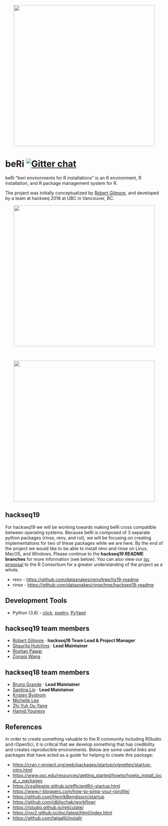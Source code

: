 <p align="center"><a href="https://www.datasnakes.org/get-beri/"><img src="https://user-images.githubusercontent.com/20953530/43921054-48163858-9be0-11e8-8ddb-385e1cd9c056.jpg" width=450></a></p>

# beRi  [![Gitter chat](https://badges.gitter.im/CRANbeRi/Lobby.svg)](https://gitter.im/CRANbeRi/Lobby)

beRi "beri environments for R installations" is an R environment, R installation, and R package management system for R. 

The project was initially conceptualized by [Robert Gilmore](https://github.com/grabear), and developed by a team at hackseq 2018 at UBC in Vancouver, BC.
 
<p align="center"><a href="https://twitter.com/hackseq/status/1051628032228655104"><img src="https://i.imgur.com/tkZEmS8.png" width=450></a></p>
<br>
<p align="center"><a href="https://hackseq.github.io/hs18/2018/08/12/README.txt.html"><img src="https://i.imgur.com/B9WCmSh.png" width=450></a></p>

## hackseq19

For hackseq19 we will be working towards making beRi cross compatible between operating systems.  Because beRi is composed of 3 separate python packages (rinse, renv, and rut), we will be focusing on 
creating implementations for two of these packages while we are here.  By the end of the project we would like to be able to install renv and rinse on Linux, MacOS, and Windows.
Please continue to the **hackseq19 README branches** for more information (see below).  You can also
view our [isc proposal](https://github.com/datasnakes/beri-isc-proposal) to the R Consortium for a greater understanding of the project as a whole.

* renv - https://github.com/datasnakes/renv/tree/hs19-readme
* rinse - https://github.com/datasnakes/rinse/tree/hackseq19-readme

## Development Tools
  
* Python (3.6) - [click](https://github.com/pallets/click), [poetry](https://github.com/sdispater/poetry), [PyYaml](http://pyyaml.org/wiki/PyYAMLDocumentation)

## hackseq19 team members

* [Robert Gilmore](https://github.com/grabear) · **hackseq18 Team Lead & Project Manager**
* [Shaurita Hutchins](https://github.com/sdhutchins) · **Lead Maintainer**
* [Roshan Pawar](http://github.com/r614)
* [Zongqi Wang](https://github.com/zongqi-wang)

## hackseq18 team members

* [Bruno Grande](https://github.com/scientificbruno) · **Lead Maintainer**
* [Santina Lin](https://github.com/santina) · **Lead Maintainer**
* [Kristen Bystrom](https://github.com/ksbystrom)
* [Michelle Lee](https://github.com/bitttyyyy)
* [Zhi Yuh Ou Yang](https://github.com/ZhiYuh)
* [Hamid Younesy](https://github.com/hyounesy)

## References

In order to create something valuable to the R community including RStudio and rOpenSci, it is critical that we develop something that has credibility and creates reproducible environments. Below are some useful links and packages that have acted as a guide for helping to create this package:

  * https://cran.r-project.org/web/packages/startup/vignettes/startup-intro.html
  * https://www.osc.edu/resources/getting_started/howto/howto_install_local_r_packages
  * https://csgillespie.github.io/efficientR/r-startup.html
  * https://www.r-bloggers.com/how-to-pimp-your-rprofile/
  * https://github.com/HenrikBengtsson/startup
  * https://github.com/jdblischak/workflowr
  * https://rstudio.github.io/reticulate/
  * https://rpy2.github.io/doc/latest/html/index.html
  * https://github.com/talgalili/installr
